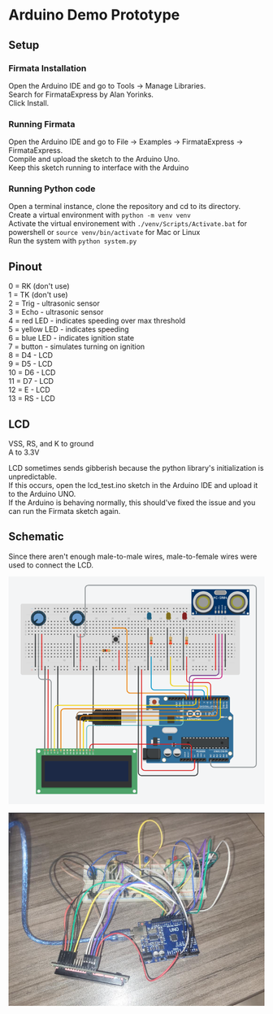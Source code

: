 # Arduino Demo Prototype

## Setup

### Firmata Installation

Open the Arduino IDE and go to Tools -> Manage Libraries.  
Search for FirmataExpress by Alan Yorinks.  
Click Install.

### Running Firmata

Open the Arduino IDE and go to File -> Examples -> FirmataExpress -> FirmataExpress.  
Compile and upload the sketch to the Arduino Uno.  
Keep this sketch running to interface with the Arduino

### Running Python code

Open a terminal instance, clone the repository and cd to its directory.  
Create a virtual environment with `python -m venv venv`  
Activate the virtual environement with `./venv/Scripts/Activate.bat` for powershell or `source venv/bin/activate` for Mac or Linux  
Run the system with `python system.py`

## Pinout

0 = RK (don't use)  
1 = TK (don't use)  
2 = Trig - ultrasonic sensor  
3 = Echo - ultrasonic sensor  
4 = red LED - indicates speeding over max threshold  
5 = yellow LED - indicates speeding  
6 = blue LED - indicates ignition state  
7 = button - simulates turning on ignition  
8 = D4 - LCD  
9 = D5 - LCD  
10 = D6 - LCD  
11 = D7 - LCD  
12 = E - LCD  
13 = RS - LCD  

## LCD

VSS, RS, and K to ground  
A to 3.3V

LCD sometimes sends gibberish because the python library's initialization is unpredictable.  
If this occurs, open the lcd_test.ino sketch in the Arduino IDE and upload it to the Arduino UNO.  
If the Arduino is behaving normally, this should've fixed the issue and you can run the Firmata sketch again.  

## Schematic

Since there aren't enough male-to-male wires, male-to-female wires were used to connect the LCD.

![Alt text](images/schematic.png)

![Alt text](images/picture.png)